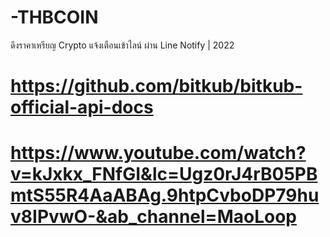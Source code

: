 # -THBCOIN
ดึงราคาเหรียญ Crypto แจ้งเตือนเข้าไลน์ ผ่าน Line Notify | 2022
# https://github.com/bitkub/bitkub-official-api-docs
# https://www.youtube.com/watch?v=kJxkx_FNfGI&lc=Ugz0rJ4rB05PBmtS55R4AaABAg.9htpCvboDP79huv8IPvwO-&ab_channel=MaoLoop
